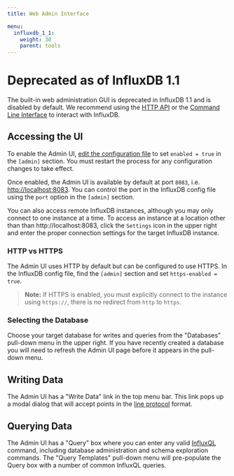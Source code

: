```yaml
---
title: Web Admin Interface

menu:
  influxdb_1_1:
    weight: 30
    parent: tools
---
```


# Deprecated as of InfluxDB 1.1

The built-in web administration GUI is deprecated in InfluxDB 1.1 and is disabled by default. We recommend using the [HTTP API](/influxdb/v1.1/tools/api/) or the [Command Line Interface](/influxdb/v1.1/tools/shell/) to interact with InfluxDB.

## Accessing the UI

To enable the Admin UI, [edit the configuration file](/influxdb/v1.1/administration/config/#enabled-false) to set `enabled = true` in the `[admin]` section. You must restart the process for any configuration changes to take effect.

Once enabled, the Admin UI is available by default at port `8083`, i.e. [http://localhost:8083](http://localhost:8083).
You can control the port in the InfluxDB config file using the `port` option in the `[admin]` section.

You can also access remote InfluxDB instances, although you may only connect to one instance at a time.
To access an instance at a location other than than http://localhost:8083, click the `Settings` icon in the upper right and enter the proper connection settings for the target InfluxDB instance.

### HTTP vs HTTPS

The Admin UI uses HTTP by default but can be configured to use HTTPS.
In the InfluxDB config file, find the `[admin]` section and set `https-enabled = true`.

> **Note:** If HTTPS is enabled, you must explicitly connect to the instance using `https://`, there is no redirect from `http` to `https`.

### Selecting the Database

Choose your target database for writes and queries from the "Databases" pull-down menu in the upper right.
If you have recently created a database you will need to refresh the Admin UI page before it appears in the pull-down menu.

## Writing Data

The Admin UI has a "Write Data" link in the top menu bar.
This link pops up a modal dialog that will accept points in the [line protocol](/influxdb/v1.1/concepts/glossary/#line-protocol) format.

## Querying Data

The Admin UI has a "Query" box where you can enter any valid [InfluxQL](/influxdb/v1.1/query_language/spec/) command, including database administration and schema exploration commands.
The "Query Templates" pull-down menu will pre-populate the Query box with a number of common InfluxQL queries.
